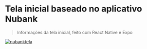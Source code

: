 # Tela inicial baseado no aplicativo Nubank
> Informações da tela inicial, feito com React Native e Expo

<a href="https://ibb.co/qJwcJ4R"><img src="https://i.ibb.co/jJFQJxL/nubanktela.png" alt="nubanktela" border="0"></a>
